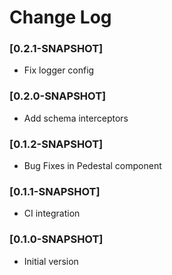 # Change Log

### [0.2.1-SNAPSHOT]
- Fix logger config

### [0.2.0-SNAPSHOT]
- Add schema interceptors

### [0.1.2-SNAPSHOT]
- Bug Fixes in Pedestal component

### [0.1.1-SNAPSHOT]
- CI integration

### [0.1.0-SNAPSHOT]
- Initial version
